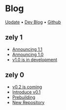 # Blog

[Update](/blog/introduction) • [Dev Blog](https://do4ng.vercel.app) • [Github](https://github.com/do4ng/)

## zely 1

- [Announcing 1.1](/blog/2023-08-24) <Badge type="info" text="core" />
- [Announcing 1.0](/blog/2023-08-01) <Badge type="info" text="core" />
- [v1.0 is in development](/blog/2023-07-23) <Badge type="tip" text="news" />

## zely 0

- [v0.2 is coming](/blog/2023-07-16) <Badge type="info" text="core" />
- [Introduce v0.1](/blog/2023-06-26) <Badge type="info" text="core" />
- [Prebuilding](/blog/2023-06-20) <Badge type="tip" text="news" />
- [New Repository](/blog/2023-06-18) <Badge type="tip" text="news" />
